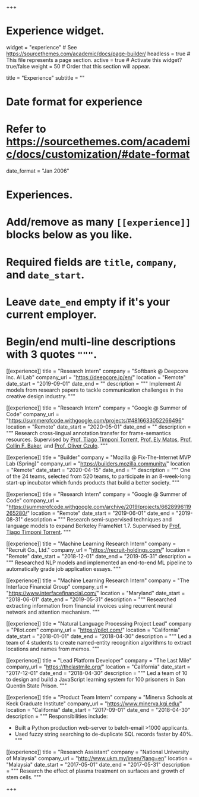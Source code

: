 +++
# Experience widget.
widget = "experience"  # See https://sourcethemes.com/academic/docs/page-builder/
headless = true  # This file represents a page section.
active = true  # Activate this widget? true/false
weight = 50  # Order that this section will appear.

title = "Experience"
subtitle = ""

# Date format for experience
#   Refer to https://sourcethemes.com/academic/docs/customization/#date-format
date_format = "Jan 2006"

# Experiences.
#   Add/remove as many `[[experience]]` blocks below as you like.
#   Required fields are `title`, `company`, and `date_start`.
#   Leave `date_end` empty if it's your current employer.
#   Begin/end multi-line descriptions with 3 quotes `"""`.

[[experience]]
  title = "Research Intern"
  company = "Softbank @ Deepcore Inc. AI Lab"
  company_url = "https://deepcore.jp/en/"
  location = "Remote"
  date_start = "2019-09-01"
  date_end = ""
  description = """
  Implement AI models from research papers to tackle communication challenges in the creative design industry.
  """

[[experience]]
  title = "Research Intern"
  company = "Google @ Summer of Code"
  company_url = "https://summerofcode.withgoogle.com/projects/#4816633052266496"
  location = "Remote"
  date_start = "2020-05-01"
  date_end = ""
  description = """
  Research cross-lingual annotation transfer for frame-semantics resources. Supervised by [Prof. Tiago Timponi Torrent](https://www.tiagotorrent.com/), [Prof. Ely Matos](https://ufjf-br.academia.edu/ElyMatos), [Prof. Collin F. Baker](https://www.icsi.berkeley.edu/icsi/people/collinb), and [Prof. Oliver Czulo](https://home.uni-leipzig.de/czulo/).
  """

[[experience]]
  title = "Builder"
  company = "Mozilla @ Fix-The-Internet MVP Lab (Spring)"
  company_url = "https://builders.mozilla.community/"
  location = "Remote"
  date_start = "2020-04-15"
  date_end = ""
  description = """
  One of the 24 teams, selected from 520 teams, to participate in an 8-week-long start-up incubator which funds products that build a better society.
  """


[[experience]]
  title = "Research Intern"
  company = "Google @ Summer of Code"
  company_url = "https://summerofcode.withgoogle.com/archive/2019/projects/6628996119265280/"
  location = "Remote"
  date_start = "2019-06-01"
  date_end = "2019-08-31"
  description = """
  Research semi-supervised techniques and language models to expand Berkeley FrameNet 1.7. Supervised by [Prof. Tiago Timponi Torrent](https://www.tiagotorrent.com/).
  """

[[experience]]
  title = "Machine Learning Research Intern"
  company = "Recruit Co., Ltd."
  company_url = "https://recruit-holdings.com/"
  location = "Remote"
  date_start = "2018-12-01"
  date_end = "2019-05-31"
  description = """
  Researched NLP models and implemented an end-to-end ML pipeline to automatically grade job application essays.
  """

[[experience]]
  title = "Machine Learning Research Intern"
  company = "The Interface Financial Group"
  company_url = "https://www.interfacefinancial.com/"
  location = "Maryland"
  date_start = "2018-06-01"
  date_end = "2019-05-31"
  description = """
  Researched extracting information from financial invoices using recurrent neural network and attention mechanism.
  """

[[experience]]
  title = "Natural Language Processing Project Lead"
  company = "Pilot.com"
  company_url = "https://pilot.com/"
  location = "California"
  date_start = "2018-01-01"
  date_end = "2018-04-30"
  description = """
  Led a team of 4 students to create named-entity recognition algorithms to extract locations and names from memos.
  """

[[experience]]
  title = "Lead Platform Developer"
  company = "The Last Mile"
  company_url = "https://thelastmile.org/"
  location = "California"
  date_start = "2017-12-01"
  date_end = "2018-04-30"
  description = """
  Led a team of 10 to design and build a JavaScript learning system for 100 prisoners in San Quentin State Prison.
  """

[[experience]]
  title = "Product Team Intern"
  company = "Minerva Schools at Keck Graduate Institute"
  company_url = "https://www.minerva.kgi.edu/"
  location = "California"
  date_start = "2017-09-01"
  date_end = "2018-04-30"
  description = """
  Responsibilities include:
  * Built a Python production web-server to batch-email >1000 applicants.
  * Used fuzzy string searching to de-duplicate SQL records faster by 40%.
  """

[[experience]]
  title = "Research Assistant"
  company = "National University of Malaysia"
  company_url = "http://www.ukm.my/imen/?lang=en"
  location = "Malaysia"
  date_start = "2017-05-01"
  date_end = "2017-05-31"
  description = """
  Research the effect of plasma treatment on surfaces and growth of stem cells.
  """

+++

